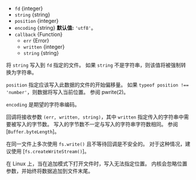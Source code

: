 <!-- YAML
added: v0.11.5
changes:
  - version: v10.0.0
    pr-url: https://github.com/nodejs/node/pull/12562
    description: The `callback` parameter is no longer optional. Not passing
                 it will throw a `TypeError` at runtime.
  - version: v7.2.0
    pr-url: https://github.com/nodejs/node/pull/7856
    description: The `position` parameter is optional now.
  - version: v7.0.0
    pr-url: https://github.com/nodejs/node/pull/7897
    description: The `callback` parameter is no longer optional. Not passing
                 it will emit a deprecation warning with id DEP0013.
-->

* `fd` {integer}
* `string` {string}
* `position` {integer}
* `encoding` {string} **默认值:** `'utf8'`。
* `callback` {Function}
  * `err` {Error}
  * `written` {integer}
  * `string` {string}

将 `string` 写入到 `fd` 指定的文件。
如果 `string` 不是字符串，则该值将被强制转换为字符串。

`position` 指定应该写入此数据的文件的开始偏移量。
如果 `typeof position !== 'number'`，则数据将写入当前位置。
参阅 pwrite(2)。

`encoding` 是期望的字符串编码。

回调将接收参数 `(err, written, string)`，其中 `written` 指定传入的字符串中需要被写入的字节数。
写入的字节数不一定与写入的字符串字符数相同。
参阅 [`Buffer.byteLength`]。

在同一文件上多次使用 `fs.write()` 且不等待回调是不安全的。
对于这种情况，建议使用 [`fs.createWriteStream()`]。

在 Linux 上，当在追加模式下打开文件时，写入无法指定位置。
内核会忽略位置参数，并始终将数据追加到文件末尾。


